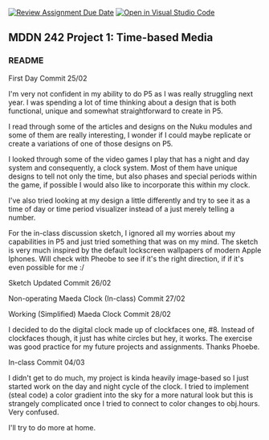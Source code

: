 [![Review Assignment Due Date](https://classroom.github.com/assets/deadline-readme-button-22041afd0340ce965d47ae6ef1cefeee28c7c493a6346c4f15d667ab976d596c.svg)](https://classroom.github.com/a/M3ipj5sV)
[![Open in Visual Studio Code](https://classroom.github.com/assets/open-in-vscode-2e0aaae1b6195c2367325f4f02e2d04e9abb55f0b24a779b69b11b9e10269abc.svg)](https://classroom.github.com/online_ide?assignment_repo_id=18378491&assignment_repo_type=AssignmentRepo)
## MDDN 242 Project 1: Time-based Media  

### README

First Day Commit 25/02

I'm very not confident in my ability to do P5 as I was really struggling next year. I was spending a lot of time thinking about a design that is both functional, unique and somewhat straightforward to create in P5. 

I read through some of the articles and designs on the Nuku modules and some of them are really interesting, I wonder if I could maybe replicate or create a variations of one of those designs on P5. 

I looked through some of the video games I play that has a night and day system and consequently, a clock system. Most of them have unique designs to tell not only the time, but also phases and special periods within the game, if possible I would also like to incorporate this within my clock.

I've also tried looking at my design a little differently and try to see it as a time of day or time period visualizer instead of a just merely telling a number.

For the in-class discussion sketch, I ignored all my worries about my capabilities in P5 and just tried something that was on my mind. The sketch is very much inspired by the default lockscreen wallpapers of modern Apple Iphones. Will check with Pheobe to see if it's the right direction, if if it's even possible for me :/



Sketch Updated Commit 26/02



Non-operating Maeda Clock (In-class) Commit 27/02



Working (Simplified) Maeda Clock Commit 28/02

I decided to do the digital clock made up of clockfaces one, #8. Instead of clockfaces though, it just has white circles but hey, it works. The exercise was good practice for my future projects and assignments. Thanks Phoebe.


In-class Commit 04/03

I didn't get to do much, my project is kinda heavily image-based so I just started work on the day and night cycle of the clock. I tried to implement (steal code) a color gradient into the sky for a more natural look but this is strangely complicated once I tried to connect to color changes to obj.hours. Very confused.

I'll try to do more at home.



